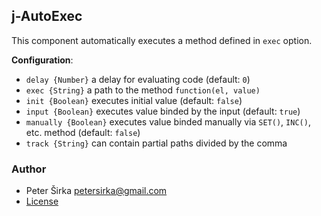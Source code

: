 ## j-AutoExec

This component automatically executes a method defined in `exec` option.

__Configuration__:

- `delay {Number}` a delay for evaluating code (default: `0`)
- `exec {String}` a path to the method `function(el, value)`
- `init {Boolean}` executes initial value (default: `false`)
- `input {Boolean}` executes value binded by the input (default: `true`)
- `manually {Boolean}` executes value binded manually via `SET()`, `INC()`, etc. method (default: `false`)
- `track {String}` can contain partial paths divided by the comma

### Author

- Peter Širka <petersirka@gmail.com>
- [License](https://www.totaljs.com/license/)